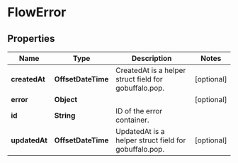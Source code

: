 

# FlowError


## Properties

| Name | Type | Description | Notes |
|------------ | ------------- | ------------- | -------------|
|**createdAt** | **OffsetDateTime** | CreatedAt is a helper struct field for gobuffalo.pop. |  [optional] |
|**error** | **Object** |  |  [optional] |
|**id** | **String** | ID of the error container. |  |
|**updatedAt** | **OffsetDateTime** | UpdatedAt is a helper struct field for gobuffalo.pop. |  [optional] |



